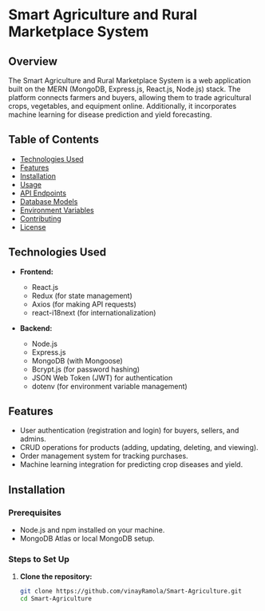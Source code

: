 # Smart Agriculture and Rural Marketplace System

## Overview
The Smart Agriculture and Rural Marketplace System is a web application built on the MERN (MongoDB, Express.js, React.js, Node.js) stack. The platform connects farmers and buyers, allowing them to trade agricultural crops, vegetables, and equipment online. Additionally, it incorporates machine learning for disease prediction and yield forecasting.

## Table of Contents
- [Technologies Used](#technologies-used)
- [Features](#features)
- [Installation](#installation)
- [Usage](#usage)
- [API Endpoints](#api-endpoints)
- [Database Models](#database-models)
- [Environment Variables](#environment-variables)
- [Contributing](#contributing)
- [License](#license)

## Technologies Used
- **Frontend:**
  - React.js
  - Redux (for state management)
  - Axios (for making API requests)
  - react-i18next (for internationalization)
  
- **Backend:**
  - Node.js
  - Express.js
  - MongoDB (with Mongoose)
  - Bcrypt.js (for password hashing)
  - JSON Web Token (JWT) for authentication
  - dotenv (for environment variable management)

## Features
- User authentication (registration and login) for buyers, sellers, and admins.
- CRUD operations for products (adding, updating, deleting, and viewing).
- Order management system for tracking purchases.
- Machine learning integration for predicting crop diseases and yield.

## Installation

### Prerequisites
- Node.js and npm installed on your machine.
- MongoDB Atlas or local MongoDB setup.

### Steps to Set Up

1. **Clone the repository:**
   ```bash
   git clone https://github.com/vinayRamola/Smart-Agriculture.git
   cd Smart-Agriculture
